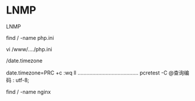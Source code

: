 LNMP
====

LNMP


find / -name php.ini

vi /www/..../php.ini

/date.timezone

date.timezone=PRC
+c :wq
ll
.........................................
pcretest -C  @查询编码 : utf-8;

find / -name nginx

